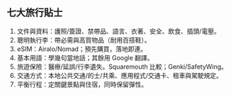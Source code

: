 ## 七大旅行貼士
1. 文件與資料：護照/簽證、禁帶品、語言、衣著、安全、飲食、插頭/電壓。
2. 聰明執行李：帶必需與高質物品（耐用百搭鞋）。
3. eSIM：Airalo/Nomad；預先購買，落地即連。
4. 基本用語：學幾句當地話；其餘用 Google 翻譯。
5. 旅遊保險：醫療/延誤/行李遺失。Squaremouth 比較；Genki/SafetyWing。
6. 交通方式：本地公共交通/的士/共乘、應用程式/交通卡、租車與駕駛規定。
7. 平衡行程：定關鍵景點與住宿，同時保留彈性。

